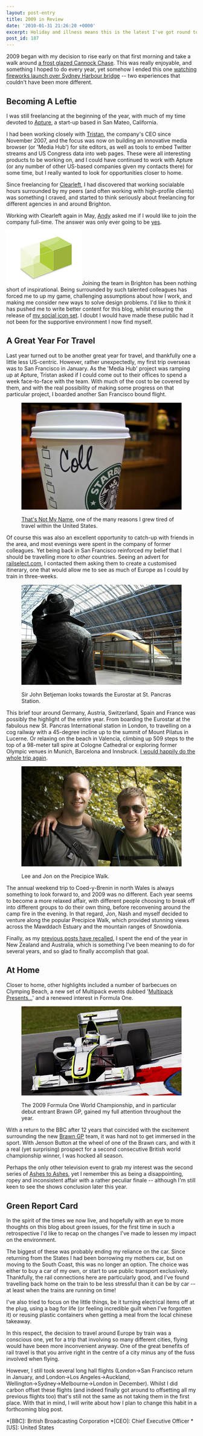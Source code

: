 ```yaml
---
layout: post-entry
title: 2009 in Review
date: '2010-01-31 21:26:20 +0000'
excerpt: Holiday and illness means this is the latest I've got round to writing a yearly review. Whilst today is possibly the latest I can get away with such a post, I still think it's important to reflect on the achievements of the previous twelve months.
post_id: 187
---
```

2009 began with my decision to rise early on that first morning and take a walk around [a frost glazed Cannock Chase][1]. This was really enjoyable, and something I hoped to do every year, yet somehow I ended this one [watching fireworks launch over Sydney Harbour bridge][2] -- two experiences that couldn't have been more different.

## Becoming A Leftie
I was still freelancing at the beginning of the year, with much of my time devoted to [Apture][3], a start-up based in San Mateo, California.

I had been working closely with [Tristan][4], the company's CEO since November 2007, and the focus was now on building an innovative media browser (or 'Media Hub') for site editors, as well as tools to embed Twitter streams and US Congress data into web pages. These were all interesting products to be working on, and I could have continued to work with Apture (or any number of other US-based companies given my contacts there) for some time, but I really wanted to look for opportunities closer to home.

Since freelancing for [Clearleft][5], I had discovered that working socialable hours surrounded by my peers (and often working with high-profile clients) was something I craved, and started to think seriously about freelancing for different agencies in and around Brighton.

Working with Clearleft again in May, [Andy][6] asked me if I would like to join the company full-time. The answer was only ever going to be [yes][7].

<img class="right" src="/assets/images/2010/01/clearleft.png" alt="Clearleft logo"/>Joining the team in Brighton has been nothing short of inspirational. Being surrounded by such talented colleagues has forced me to up my game, challenging assumptions about how I work, and making me consider new ways to solve design problems. I'd like to think it has pushed me to write better content for this blog, whilst ensuring the release of [my social icon set][8]. I doubt I would have made these public had it not been for the supportive environment I now find myself.

[1]: /2009/01/day_one
[2]: /2010/01/sydney
[3]: http://apture.com/
[4]: http://tristanharris.com/
[5]: http://clearleft.com/
[6]: http://clearleft.com/is/andybudd
[7]: /2009/06/clearleft
[8]: /2009/06/social_media_icons

<!--more-->

## A Great Year For Travel
Last year turned out to be another great year for travel, and thankfully one a little less US-centric. However, rather unexpectedly, my first trip overseas was to San Francisco in January. As the 'Media Hub' project was ramping up at Apture, Tristan asked if I could come out to their offices to spend a week face-to-face with the team. With much of the cost to be covered by them, and with the real possibility of making some progress on that particular project, I boarded another San Francisco bound flight.

<figure>
    <img src="/assets/images/2009/02/thats_not_my_name.jpg" alt="'Coll' written on the side of a Starbucks cup"/>
    <figcaption>
        <p><a href="/2009/02/thats_not_my_name">That's Not My Name</a>, one of the many reasons I grew tired of travel within the United States.</p>
    </figcaption>
</figure>

Of course this was also an excellent opportunity to catch-up with friends in the area, and most evenings were spent in the company of former colleagues. Yet being back in San Francisco reinforced my belief that I should be travelling more to *other* countries. Seeing an advert for [railselect.com][9], I contacted them asking them to create a customised itinerary, one that would allow me to see as much of Europe as I could by train in three-weeks.

<figure>
    <img src="/assets/images/2010/01/stpancras.jpg" alt=""/>
    <figcaption>
        <p>Sir John Betjeman looks towards the Eurostar at St. Pancras Station.</p>
    </figcaption>
</figure>

This brief tour around Germany, Austria, Switzerland, Spain and France was possibly the highlight of the entire year. From boarding the Eurostar at the fabulous new St. Pancras International station in London, to travelling on a cog railway with a 45-degree incline up to the summit of Mount Pilatus in Lucerne. Or relaxing on the beach in Valencia, climbing up 509 steps to the top of a 98-meter tall spire at Cologne Cathedral or exploring former Olympic venues in Munich, Barcelona and Innsbruck. [I would happily do the whole trip again][10].

<figure>
    <img src="/assets/images/2010/01/nashandjon.jpg" alt="Lee Nash and Jon Roobottom"/>
    <figcaption>
        <p>Lee and Jon on the Precipice Walk.</p>
    </figcaption>
</figure>

The annual weekend trip to Coed-y-Brenin in north Wales is always something to look forward to, and 2009 was no different. Each year seems to become a more relaxed affair, with different people choosing to break off into different groups to do their own thing, before reconvening around the camp fire in the evening. In that regard, Jon, Nash and myself decided to venture along the popular Precipice Walk, which provided stunning views across the Mawddach Estuary and the mountain ranges of Snowdonia.

Finally, as my [previous posts have recalled][11], I spent the end of the year in New Zealand and Australia, which is something I've been meaning to do for several years, and so glad to finally accomplish that goal.

## At Home
Closer to home, other highlights included a number of barbecues on Clymping Beach, a new set of Multipack events dubbed '[Multipack Presents...][12]' and a renewed interest in Formula One.

<figure>
    <img src="/assets/images/2010/01/brawngp.jpg" alt="Jenson Button driving the BGP 001 Formula One car"/>
    <figcaption>
        <p>The 2009 Formula One World Championship, and in particular debut entrant Brawn GP, gained my full attention throughout the year.</p>
    </figcaption>
</figure>

With a return to the BBC after 12 years that coincided with the excitement surrounding the new [Brawn GP][13] team, it was hard not to get immersed in the sport. With Jenson Button at the wheel of one of the Brawn cars, and with it a real (yet surprising) prospect for a second consecutive British world championship winner, I was hocked all season.

Perhaps the only other television event to grab my interest was the second series of [Ashes to Ashes][14], yet I remember this as being a disappointing, ropey and inconsistent affair with a rather peculiar finale -- although I'm still keen to see the shows conclusion later this year.

## Green Report Card
In the spirit of the times we now live, and hopefully with an eye to more thoughts on this blog about green issues, for the first time in such a retrospective I'd like to recap on the changes I've made to lessen my impact on the environment.

The biggest of these was probably ending my reliance on the car. Since returning from the States I had been borrowing my mothers car, but on moving to the South Coast, this was no longer an option. The choice was either to buy a car of my own, or start to use public transport exclusively. Thankfully, the rail connections here are particularly good, and I've found travelling back home on the train to be less stressful than it can be by car -- at least when the trains are running on time!

I've also tried to focus on the little things, be it turning electrical items off at the plug, using a bag for life (or feeling incredible guilt when I've forgotten it) or reusing plastic containers when getting a meal from the local chinese takeaway.

In this respect, the decision to travel around Europe by train was a conscious one, yet for a trip that involving so many different cities, flying would have been more inconvenient anyway. One of the great benefits of rail travel is that you arrive right in the centre of a city minus any of the fuss involved when flying.

However, I still took several long hall flights (London&#8594;San Francisco return in January, and London&#8594;Los Angeles&#8594;Auckland, Wellington&#8594;Sydney&#8594;Melbourne&#8594;London in December). Whilst I did carbon offset these flights (and indeed finally got around to offsetting all my previous flights too) that's still not the same as not taking them in the first place. With that in mind, I will write about how I plan to change this habit in a forthcoming blog post.

[9]: http://railselect.com/
[10]: /2009/05/a_european_adventure
[11]: /2010/01/
[12]: http://www.multipack.co.uk/presents/
[13]: http://news.bbc.co.uk/sport1/hi/motorsport/formula_one/drivers_and_teams/7879039.stm
[14]: http://www.bbc.co.uk/ashestoashes/

*[BBC]: British Broadcasting Corporation
*[CEO]: Chief Executive Officer
*[US]: United States